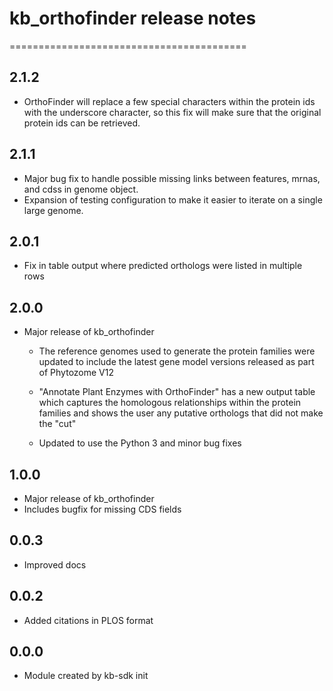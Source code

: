 # kb_orthofinder release notes
=========================================

2.1.2
-----
* OrthoFinder will replace a few special characters within the protein
  ids with the underscore character, so this fix will make sure that 
  the original protein ids can be retrieved.

2.1.1
-----
* Major bug fix to handle possible missing links between features,
  mrnas, and cdss in genome object.
* Expansion of testing configuration to make it easier to iterate on a
  single large genome.

2.0.1
-----
* Fix in table output where predicted orthologs were listed in multiple rows

2.0.0
-----
* Major release of kb_orthofinder

    * The reference genomes used to generate the protein families were
      updated to include the latest gene model versions released as
      part of Phytozome V12

    * "Annotate Plant Enzymes with OrthoFinder" has a new output table
      which captures the homologous relationships within the protein
      families and shows the user any putative orthologs that did not
      make the "cut"

    * Updated to use the Python 3 and minor bug fixes

1.0.0
-----
* Major release of kb_orthofinder
* Includes bugfix for missing CDS fields

0.0.3
-----
* Improved docs

0.0.2
-----
* Added citations in PLOS format

0.0.0
-----
* Module created by kb-sdk init
